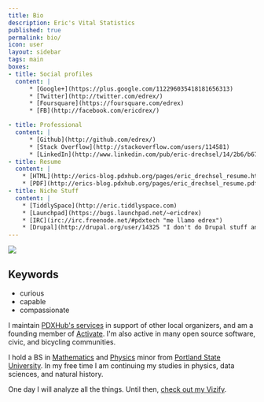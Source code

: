 ```yaml
---
title: Bio
description: Eric's Vital Statistics
published: true
permalink: bio/
icon: user
layout: sidebar
tags: main
boxes:
- title: Social profiles
  content: |
      * [Google+](https://plus.google.com/112296035418181656313)
      * [Twitter](http://twitter.com/edrex/) 
      * [Foursquare](https://foursquare.com/edrex) 
      * [FB](http://facebook.com/ericdrex/) 

- title: Professional
  content: |
      * [Github](http://github.com/edrex/) 
      * [Stack Overflow](http://stackoverflow.com/users/114581)
      * [LinkedIn](http://www.linkedin.com/pub/eric-drechsel/14/2b6/b67) 
- title: Resume
  content: |
    * [HTML](http://erics-blog.pdxhub.org/pages/eric_drechsel_resume.html)
    * [PDF](http://erics-blog.pdxhub.org/pages/eric_drechsel_resume.pdf)
- title: Niche Stuff
  content: |
    * [TiddlySpace](http://eric.tiddlyspace.com)
    * [Launchpad](https://bugs.launchpad.net/~ericdrex)
    * [IRC](irc://irc.freenode.net/#pdxtech "me llamo edrex")
    * [Drupal](http://drupal.org/user/14325 "I don't do Drupal stuff anymore :D")
---
```


<img class="img-rounded" src="http://www.gravatar.com/avatar/9fe1649090216341429d39f2425a7d5c.png">


## Keywords

 - curious
 - capable
 - compassionate

I maintain [PDXHub's services](http://wiki.pdxhub.org/ops) in support of other local organizers, and am a founding member of [Activate](http://activatehub.org/). I'm also active in many open source software, civic, and bicycling communities.

I hold a BS in [Mathematics](http://math.pdx.edu/) and [Physics](http://physics.pdx.edu/) minor from [Portland State University](http://pdx.edu/). In my free time I am continuing my studies in physics, data sciences, and natural history.

One day I will analyze all the things. Until then, [check out my Vizify](https://www.vizify.com/eric-drechsel/).
